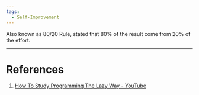 ```yaml
---
tags:
  - Self-Improvement
---
```


Also known as 80/20 Rule, stated that 80% of the result come from 20% of the effort.

---
# References
1. [How To Study Programming The Lazy Way - YouTube](https://www.youtube.com/watch?v=pXHnLbyDKNQ)